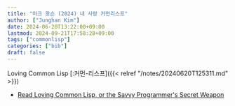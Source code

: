 ```yaml
---
title: "마크 왓슨 (2024) 내 사랑 커먼리스프"
author: ["Junghan Kim"]
date: 2024-06-20T13:22:00+09:00
lastmod: 2024-09-21T17:58:28+09:00
tags: ["commonlisp"]
categories: ["bib"]
draft: false
---
```


Loving Common Lisp [:커먼-리스프]({{< relref "/notes/20240620T125311.md" >}})

-   [Read Loving Common Lisp, or the Savvy Programmer's Secret Weapon](https://leanpub.com/lovinglisp/read)
